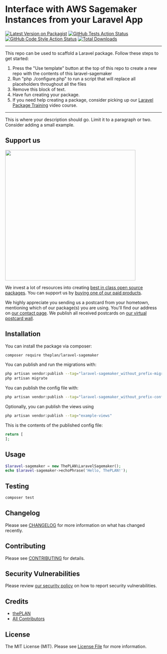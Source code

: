# Interface with AWS Sagemaker Instances from your Laravel App

[![Latest Version on Packagist](https://img.shields.io/packagist/v/theplan/laravel-sagemaker.svg?style=flat-square)](https://packagist.org/packages/theplan/laravel-sagemaker)
[![GitHub Tests Action Status](https://img.shields.io/github/workflow/status/theplan/laravel-sagemaker/run-tests?label=tests)](https://github.com/theplan/laravel-sagemaker/actions?query=workflow%3Arun-tests+branch%3Amain)
[![GitHub Code Style Action Status](https://img.shields.io/github/workflow/status/theplan/laravel-sagemaker/Check%20&%20fix%20styling?label=code%20style)](https://github.com/theplan/laravel-sagemaker/actions?query=workflow%3A"Check+%26+fix+styling"+branch%3Amain)
[![Total Downloads](https://img.shields.io/packagist/dt/theplan/laravel-sagemaker.svg?style=flat-square)](https://packagist.org/packages/theplan/laravel-sagemaker)

---
This repo can be used to scaffold a Laravel package. Follow these steps to get started:

1. Press the "Use template" button at the top of this repo to create a new repo with the contents of this laravel-sagemaker
2. Run "php ./configure.php" to run a script that will replace all placeholders throughout all the files
3. Remove this block of text.
4. Have fun creating your package.
5. If you need help creating a package, consider picking up our <a href="https://laravelpackage.training">Laravel Package Training</a> video course.
---

This is where your description should go. Limit it to a paragraph or two. Consider adding a small example.

## Support us

[<img src="https://github-ads.s3.eu-central-1.amazonaws.com/laravel-sagemaker.jpg?t=1" width="419px" />](https://spatie.be/github-ad-click/laravel-sagemaker)

We invest a lot of resources into creating [best in class open source packages](https://spatie.be/open-source). You can support us by [buying one of our paid products](https://spatie.be/open-source/support-us).

We highly appreciate you sending us a postcard from your hometown, mentioning which of our package(s) you are using. You'll find our address on [our contact page](https://spatie.be/about-us). We publish all received postcards on [our virtual postcard wall](https://spatie.be/open-source/postcards).

## Installation

You can install the package via composer:

```bash
composer require theplan/laravel-sagemaker
```

You can publish and run the migrations with:

```bash
php artisan vendor:publish --tag="laravel-sagemaker_without_prefix-migrations"
php artisan migrate
```

You can publish the config file with:
```bash
php artisan vendor:publish --tag="laravel-sagemaker_without_prefix-config"
```

Optionally, you can publish the views using

```bash
php artisan vendor:publish --tag="example-views"
```

This is the contents of the published config file:

```php
return [
];
```

## Usage

```php
$laravel-sagemaker = new ThePLAN\LaravelSagemaker();
echo $laravel-sagemaker->echoPhrase('Hello, ThePLAN!');
```

## Testing

```bash
composer test
```

## Changelog

Please see [CHANGELOG](CHANGELOG.md) for more information on what has changed recently.

## Contributing

Please see [CONTRIBUTING](.github/CONTRIBUTING.md) for details.

## Security Vulnerabilities

Please review [our security policy](../../security/policy) on how to report security vulnerabilities.

## Credits

- [thePLAN](https://github.com/mixaster)
- [All Contributors](../../contributors)

## License

The MIT License (MIT). Please see [License File](LICENSE.md) for more information.
